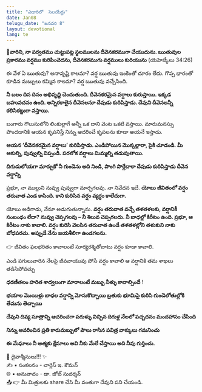 ```yaml
---
title: "ఎడారిలో  సెలయేర్లు"
date: Jan08
telugu_date: "జనవరి 8"
layout: devotional
lang: te
---
```

**📖వారిని, నా పర్వతము చుట్టుపట్ల స్థలములను దీవెనకరముగా చేయుదును. ఋతువుల ప్రకారము వర్షము కురిపించెదను, దీవెనకరముగు వర్షములు కురియును**
 (యెహెజ్కేలు 34:26)

ఈ వేళ ఏ ఋతువు? అనావృష్టి కాలమా? వర్ష ఋతువు ఇంకెంతో దూరం లేదు. గొప్ప భారంతో కూడిన మబ్బులు కమ్మిన కాలమా? వర్ష ఋతువు వచ్చేసింది. 

**నీ బలం దిన దినం అభివృద్ది చెందుతుంది. దీవెనకరమైన వర్షాలు కురుస్తాయి. ఇక్కడ బహువచనం ఉంది. అన్నిరకాలైన దీవెనలనూ దేవుడు కురిపిస్తాడు. దేవుని దీవెనలన్నీ కలిసికట్టుగా వస్తాయి.**

 బంగారు గొలుసులోని లింకుల్లాగే అన్నీ ఒక దాని వెంట ఒకటి వస్తాయి. మారుమనస్సు పొందడానికి ఆయన కృపనిస్తే నిన్ను ఆదరించే కృపలను కూడా ఆయనే ఇస్తాడు. 

**ఆయన ‘దీవెనకరమైన వర్షాలు’ కురిపిస్తాడు. ఎండిపోయిన మొక్కల్లారా, పైకి చూడండి. మీ ఆకుల్ని, పువ్వుల్ని విప్పండి. పరలోక వర్షాలు మిమ్మల్ని తడుపుతాయి.**

**దిగుడులోయగా మార్చుకో నీ గుండెను అది నిండి, పొంగి పొర్లేదాకా దేవుడు కురిపిస్తాడు దీవెన వర్షాన్ని** 

ప్రభూ, నా ముల్లుని నువ్వు పువ్వుగా మార్చగలవు. నా నివేదన ఇదే. 
**యోబు జీవితంలో వర్షం తరువాత ఎండ కాసింది. కాని కురిసిన వర్షం వ్యర్ధం కాలేదుగా.** 

యోబు అడిగాడు, నేనూ అడుగుతున్నాను. 
**వర్షం తరువాత వచ్చే తళతళలకు, వర్షానికీ సంబంధం లేదా? నువ్వు చెప్పగలవు – నీ శిలువ చెప్పగలదు. నీ బాధల్లో కిరీటం ఉంది. ప్రభూ, ఆ కిరీటం నాకు కావాలి. వర్షం కురిసి వెలసిన తరువాత ఉండే తళతళల్లోని తళుకుని నాకు బోధపరచు. అప్పుడే నేను జయశీలిగా ఉండగలను.** 

👉 జీవితం ఫలభరితం కావాలంటే సూర్యరశ్మితోబాటు వర్షం కూడా కావాలి. 

ఎండి పగులువారిన నేలపై
జీవవాయువు పోసే వర్షం కావాలి 
ఆ వర్షానికి తమ శాఖలు తడిసిపోవచ్చు 

**ధరణీతలం హరిత శాద్వలంగా మారాలంటే మబ్బు నీళ్ళు కావాల్సిందే** !

**భయాల మొయిళ్లు బాధల వర్షాన్ని మోసుకొచ్చాయి బ్రతుకు భూమిపై కురిసి గుండెలోతుల్లోకి తేమను తెచ్చాయి**

**దేవుని దివ్య సూత్రాన్ని ఆచరించగా పగుళ్ళు విచ్చిన దిగుళ్ల నేలలో పచ్చదనం మందహాసం చేసింది**
 
**నిన్ను ఆవరించిన ప్రతి కారుమబ్బులో పౌలు రాసిన పవిత్ర వాక్కులు గమనించు** 

**ఈ మేఘాలు నీ ఆత్మకు క్షేమాలు అవి నీకు మేలే చేస్తాయి అది నీవు గుర్తించు.**

<div class="blessing">🙏 <span class="bless-text">దైవాశ్శీసులు!!!</span> ✨</div>

<div class="credit">✍️ <span class="credit-text">▪ సంకలనం - చార్లెస్ ఇ. కౌమన్</span></div>
<div class="credit">🌐 <span class="credit-text">▪ అనువాదం - డా. జోబ్ సుదర్శన్</span></div>


<div class="share">📤 👉 <span class="share-text">మీ మిత్రులకు share చేసి మీ వంతుగా దేవుని పని చేయండి.</span></div>
